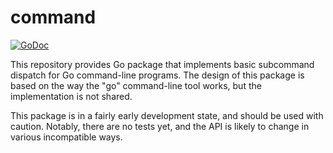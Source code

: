# command

[![GoDoc](https://img.shields.io/static/v1?label=godoc&message=reference&color=blue)](https://pkg.go.dev/github.com/creachadair/command)

This repository provides Go package that implements basic subcommand dispatch
for Go command-line programs. The design of this package is based on the way
the "go" command-line tool works, but the implementation is not shared.

This package is in a fairly early development state, and should be used with
caution.  Notably, there are no tests yet, and the API is likely to change in
various incompatible ways.
